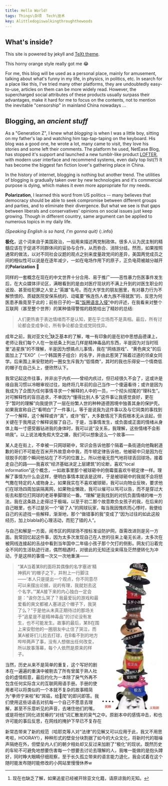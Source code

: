 ```yaml
---
title: Hello World!
tags: Things\杂项  Tech\技术
key: Alittledogiswalkingthroughthewoods
---
```


## What's inside?

This site is powered by jekyll and [TeXt theme](https://github.com/kitian616/jekyll-TeXt-theme/).

This horny orange style really got me :joy:

<!--more-->

For me, this blog will be used as a personal place, mainly for amusement, talking about what's funny in my life, in physics, in politics, etc. In search for a place like this, I've tried many other platforms, they are undoubtedly easy-to-use, articles on them can be more widely read. However, the supercharged social attributes of these products usually surpass their advantages, make it hard for me to focus on the contents, not to mention the inevitable "censorship" in mainland China nowadays ... 

## Blogging, an *ancient stuff*

As a "Generation Z", I knew what *blogging* is when I was a little boy, sitting on my father's lap and watching him tap-tap-taping on the keyboard. His blog was a good one, he wrote a lot, many came to visit, they love his stories and some left their comments. The platform he used, NetEase Blog, has stopped it's support and launched a new tumblr-like product [LOFTER](https://www.lofter.com/ ), with modern user interface and recommend systems, even daily top list(?) It has become the biggest fan fiction lover's gathering place in China.

In the history of internet, blogging is nothing but another trend. The utilities of blogging is gradually taken over by new technologies and it's commercial purpose is dying, which makes it even more appropriate for my needs.

**Polarization**, I learned this word from US politics -- many believes that democracy should be able to seek compromise between different groups and parties, and to eliminate their divergence. But what we see is that gaps between liberals and conservatives' opinions on social issues just keep growing. Though in different country, same argument can be applied to numerous topics in my daily life.

 *(Speaking English is so hard, I'm gonna quit)*
{:.info}

**极化**，这个词来自于美国政治，一般用来描述两党制政体。很多人认为民主制的精髓应该在于促进不同群体间的妥协与合作，从而弥合、消除分歧。然而，如果按照通常的做法，以对不同社会议题的观点之别来度量政党间的差异，美国两党成员之间的相似性可以说是在逐年减少，一如在电场作用下的原子，正负电荷被越分越开的**Polarization** :dog:

同样的一套概念在现在的中文世界十分合用、易于推广——恶性暴力伤医事件发生后，在大众媒体评论区，满眼看到的是由对医疗现状的不满上升到的对医生职业的诋毁、甚至给犯罪之人安上“英雄”名号。而在大学生的朋友圈里，有对暴力行为不解愤恨的、质疑医院安保系统的、动辄要“株连伤人者九族不得就医”的、反思为何医患矛盾竟至于此的；前些日子的一篇[“饭圈语言入侵”](https://mp.weixin.qq.com/s?__biz=MzA3MDM3NjE5NQ==&mid=2650851853&idx=1&sn=5a263c7af9b834a792d2b12a6ca48acd&chksm=84c9a461b3be2d77630cffbb74f0cc16d7ff3f07d5cf0a3223a9c6c125367465a19d547d702f)中的评述，在我看来对整个互联网（甚至整个世界）的某种值得警惕的趋势给出了精妙的总结:
> 人们更热衷于表达情绪而不是认知，更在乎立场而不是真相。最后，所有讨论都会变成争论，所有争论都会变成党同伐异。

成年之前，我对亚文化[^note1]缺乏基本的了解，唯一有印象的是在初中思想品德课上，老师让我们每个人在一张纸条上列出几样是精神毒品的东西，半是因为对当时班里“追星族”的不理解，半是因为想搞点儿事情，我在“网络游戏”、“黄色爽文”的后面加上了“EXO”（一个韩国男子组合）的名字，并由此惹哭了隔着过道的邻桌女同学。后来围上来安慰她的一圈女生斥我为“低情商”，其时的我也乐得安一个情商低的帽子在自己头上，便欣然认下。

[^note1]: 现在也缺乏了解，如果追星已经被开除亚文化籍，请原谅我的无知。

我常记起这件往事，并非出于内疚——曾经内疚过，但已经很久不会了，这或许是缘自我习惯以冷眼审视过往，始终将几年前的自己当作一个傻逼看待；或许是因为我成为了企图为任何事情寻求一个解释的人中的一员，一个彻头彻尾的“理科生”。对可解释性的盲目追求，不单因为“懂得比别人多”这件事让我感觉良好，更在于“暂时的理解”向我提供了一层在纷繁人世的种种道德困境中独善其身的保护壳。如果我宣称自己“看明白”了一件事儿，等于是说我为这件事以及与它同类的事找到了一个解释，这个解释或许“真”，或许“假”，大多数情况下真假根本无从谈起，但关键在于我用这个解释说服了自己，于是，当事情发生，或负面或正面的情绪从身体上每一寸感受器钻进我的身体时，我可以说“没关系，我理解，这些情绪不会影响我”。以上说法难免假大空之嫌，我们可以想象这么一个故事——

某人走在街上，不幸被一只网球砸中，常识会告诉他那个隔着一条街道向他鞠躬道歉的哥们不可能在百米开外故意命中我，而牛顿定律告诉他，他被砸中只是因为在球脱手的那个瞬间他站在了不巧的位置上。所以他毫无怨气地将球丢回球场，接着走自己的路——我喜欢“经济基础决定上层建筑”的论断，喜欢“local information”这个概念，一如故事里那个被球砸中的倒霉蛋喜欢牛顿定律一样。理解了事情为什么会这样，便明白事情本就该是这样，于是被球砸中的我就不会将怒气撒在特定的人或物身上。如果我实在不喜欢被球砸，我可以向物业反映，要求他们在球场四周加装隔离网，如果物业懒政，我可以催可以骂可以告，而不是穿过大街去和那位打网球的老哥拳脚理论一番。“理解”是我找到的对抗负面情绪的唯一方法，我在这条路上走得过于极端，以至于初二那个故意欺负女孩子的我，在后来的自己眼里，也不过是另一个“砸了人”的网球玩家，每当我因愧疚而心悸时，我便给自己的劣迹找一些解释，渐渐地，那个“做错事的我”变成了“因为过往的如此这般经历，加上blabla的心理活动，而犯了错的人”。

与自己和解是一方面，闹市区的网球场不按标准设防护网，亟需改进则是另一方面。我常回忆起这件事，因为太多次发现自己在人世的往来上毫无长进，太多次在被网线连接起的舌战中看到当年国中二年级小孩子那个欠打的侧影。网友们沿着完全不同的生活轨迹行进，偶然相遇时，对彼此的无知还没来得及茫然便转化为冲动，于是这样的事情一次又一次地重演——


<style type='text/css'>
.photo {
    float:right;
    width:200px;
}
</style>

<div class="photo">
<img src="https://raw.githubusercontent.com/ZaoHan415/ZaoHan415.github.io/master/assets/images/hat.jpg" alt="表情包一则"/>
</div>

> “某A当着某B的面将其偶像的名字塞进‘精神鸦片’的帽子之下，并附上一行脚注——‘本人只是提出一个观点，你不同意尽可以来摆出论据，说的有理，我就划去这个名字。’”某A接下来的内心独白一定会是：“诶你怎么哭了？我最爱玩的游戏和最爱看的爽文都被人塞进这个帽子下，我哭了么？”于是他从未真正期待过的那场关于“追星是不是精神毒品”的讨论没有发生，也不可能发生。故事的最后，某B在围上来安慰他的一圈朋友中止住了哭泣，而某A被哥们儿拉去打球，在B看不到的地方哔哔两声了事，没有人想做出任何改变，所以故事落幕，每个人依然是原来的样子。

当然，历史从来不是简单的重复，这个写好的剧本在一遍遍的重演中被剔去了所有曾属于熟人社会的虚情假意，最后约化为一本除了戾气外再不包含任何实际含义的互联网用语手册。手册的使用者可以将类似的一个本就不复杂的故事精简为“拳师宁来啦”和“屌癌，给:older_man:爬”的即问即答。我们使用这些话语去对抗每一个自己不愿意去理解，甚至不乐意听见的声音，去堵住他们的嘴，或是将他们同化进贫瘠的“对线”词汇散发的臭气之中。原剧本中的感情冲击，和也许可能的事后反思，在网线的掩护下早已不复存在

新常态带来了新的规范<span class="heimu" title="你发现了一个黑幕">（哈耶克等人对“法律”的见解又可以应用于此，我又不用思考啦，HOORAY!）</span>，种种形式的壁垒分块割据了如今的大众文化，将新时代的聒噪声隔绝在外，但壁垒内人们的朝夕相处却又反过来加剧了“极化”的现状。既然历史的车轮不可避免地想要伤害每一个想要去讨论去理解的人，我唯一能做的是抱头蹲好，同时睁大眼睛仔细观察，至于长久孤立带来的语言能力退化，我会试着在这个随时能发布随时能修改的小网站里慢慢休养w

<!--经过社会的毒打，曾经不知尊重为何物的那个沙雕收敛了不少，<span class="heimu" title="【手动捂脸】">心里究竟是怎么想的已经无从查明，但</span>新时代的“自由平等”理念已经刻进了DNA，不会再对别人的爱好说三道四；对无甚好感的人愿不愿意花功夫揣摩TA心思不太好说，但至少对自己人说话的时候知道了要三思、要多考虑人家感受；段子常说什么15岁以前出现的东西是理所当然的、30岁以后出现的新事物是违背自然的云云。多年前面对着邻座女生的我，如今面对着<span class="heimu" title="【再次捂脸】">一边尔虞我诈一边圈地自萌的</span>“圈”们，活像是而立之年的大叔。谈理解？过于艰难。只是希望不要在自个儿不知情的情况下被划进“建政圈”，如果可以选的话，虽然没法儿将声优们的作品名倒背如流，也很少对着纸片人芳心大动，但我挺乐意当个二刺螈:joy:-->

<!--
{% if site.liker_id %}
<iframe
  frameborder="no"  
  style="width: 100%; max-width: 360px; height: 180px; margin: auto; overflow: hidden; display: block;"
  src="https://button.like.co/in/embed/{{site.liker_id}}/button?referrer={{ page.url | absolute_url | cgi_escape }}">
</iframe>
{% endif %}
-->

<!-- LikeBtn.com BEGIN
<span class="likebtn-wrapper" data-theme="custom" data-btn_size="21" data-f_size="13" data-icon_size="15" data-icon_l="hrt9" data-icon_d="sml3-u" data-icon_l_c_v="#ff6e00" data-icon_d_c_v="#ff6e00" data-brdr_c="#ad4343" data-f_family="Copperplate" data-ef_voting="push" data-rich_snippet="true" data-dislike_enabled="false" data-icon_dislike_show="false"></span>
<script>(function(d,e,s){if(d.getElementById("likebtn_wjs"))return;a=d.createElement(e);m=d.getElementsByTagName(e)[0];a.async=1;a.id="likebtn_wjs";a.src=s;m.parentNode.insertBefore(a, m)})(document,"script","//w.likebtn.com/js/w/widget.js");</script>
LikeBtn.com END -->